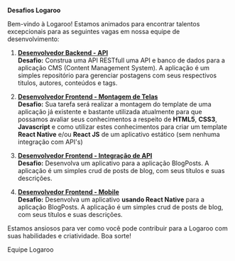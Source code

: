 **Desafios Logaroo**

Bem-vindo à Logaroo! Estamos animados para encontrar talentos excepcionais para as seguintes vagas em nossa equipe de desenvolvimento:

1. [**Desenvolvedor Backend - API**](https://github.com/Logaroo/desafios/blob/main/Backend.md)<br>
**Desafio:** Construa uma API RESTfull uma API e banco de dados para a aplicação CMS (Content Management System). A aplicação é um simples repositório para gerenciar postagens com seus respectivos titulos, autores, conteúdos e tags.

2. [**Desenvolvedor Frontend - Montagem de Telas**](https://github.com/Logaroo/desafios/blob/main/Frontend-Designer.md)<br>
**Desafio:** Sua tarefa será realizar a montagem do template de uma aplicação já existente e bastante utilizada atualmente para que possamos avaliar seus conhecimentos a respeito de **HTML5**, **CSS3**, **Javascript** e como utilizar estes conhecimentos para criar um template **React Native** e/ou **React JS** de um aplicativo estático (sem nenhuma integração com API's)

3. [**Desenvolvedor Frontend - Integração de API**](https://github.com/Logaroo/desafios/blob/main/Dev-Frontend.md)<br>
**Desafio:** Desenvolva um aplicativo para a aplicação BlogPosts. A aplicação é um simples crud de posts de blog, com seus títulos e suas descrições. 

4. [**Desenvolvedor Frontend - Mobile**](https://github.com/Logaroo/Desafios/blob/main/Frontend-Mobile.md)<br>
**Desafio:** Desenvolva um aplicativo **usando React Native** para a aplicação BlogPosts. A aplicação é um simples crud de posts de blog, com seus títulos e suas descrições.

Estamos ansiosos para ver como você pode contribuir para a Logaroo com suas habilidades e criatividade. Boa sorte!

Equipe Logaroo
